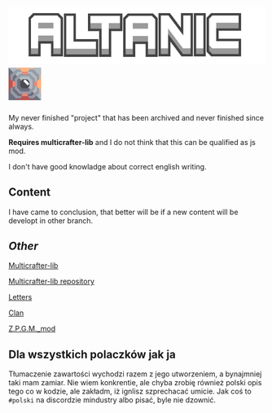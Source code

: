 # ![Altanic](sprites/github/altanic.png) ![icon](/icon.png)

My never finished "project" that has been archived and never finished since always.

__Requires multicrafter-lib__ and I do not think that this can be qualified as js mod.

I don't have good knowladge about correct english writing.

## Content

I have came to conclusion, that better will be if a new content will be developt in other branch.

## *Other*

[Multicrafter-lib](https://liplum.github.io/MultiCrafterLib/)

[Multicrafter-lib repository](https://github.com/liplum/MultiCrafterLib)

[Letters](https://discord.com/channels/391020510269669376/754011833928515664/1011760437043400714)

[Clan](https://discord.gg/E3T9JxDuTP)

[Z.P.G.M._mod](https://github.com/r-omnom/Z.P.G.M._Mod)

## Dla wszystkich polaczków jak ja

Tłumaczenie zawartości wychodzi razem z jego utworzeniem, a bynajmniej taki mam zamiar.
Nie wiem konkrentie, ale chyba zrobię również polski opis tego co w kodzie, ale zakładm, iż ignlisz szprechacać umicie.
Jak coś to `#polski` na discordzie mindustry albo pisać, byle nie dzownić.
